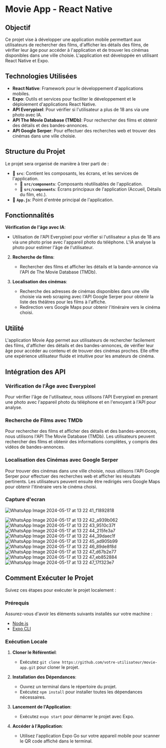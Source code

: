 # Movie App - React Native

## Objectif

Ce projet vise à développer une application mobile permettant aux utilisateurs de rechercher des films, d'afficher les détails des films, de vérifier leur âge pour accéder à l'application et de trouver les cinémas disponibles dans une ville choisie. L'application est développée en utilisant React Native et Expo.

## Technologies Utilisées

- **React Native**: Framework pour le développement d'applications mobiles.
- **Expo**: Outils et services pour faciliter le développement et le déploiement d'applications React Native.
- **API Everypixel**: Pour vérifier si l'utilisateur a plus de 18 ans via une photo avec IA.
- **API The Movie Database (TMDb)**: Pour rechercher des films et obtenir des détails et des bandes-annonces.
- **API Google Serper**: Pour effectuer des recherches web et trouver des cinémas dans une ville choisie.

## Structure du Projet

Le projet sera organisé de manière à tirer parti de :

- 📁 **`src`**: Contient les composants, les écrans, et les services de l'application.
  - 📄 **`src/components`**: Composants réutilisables de l'application.
  - 📄 **`src/components`**: Écrans principaux de l'application (Accueil, Détails du film, etc.).
- 📄 **`App.js`**: Point d'entrée principal de l'application.

## Fonctionnalités

**Vérification de l'âge avec IA**:
   - Utilisation de l'API Everypixel pour vérifier si l'utilisateur a plus de 18 ans via une photo prise avec l'appareil photo du téléphone. L'IA analyse la photo pour estimer l'âge de l'utilisateur.

2. **Recherche de films**:
   - Rechercher des films et afficher les détails et la bande-annonce via l'API de The Movie Database (TMDb).

3. **Localisation des cinémas**:
   - Recherche des adresses de cinémas disponibles dans une ville choisie via web scraping avec l'API Google Serper pour obtenir la liste des théâtres pour les films à l'affiche.
   - Redirection vers Google Maps pour obtenir l'itinéraire vers le cinéma choisi.


## Utilité

L'application Movie App permet aux utilisateurs de rechercher facilement des films, d'afficher des détails et des bandes-annonces, de vérifier leur âge pour accéder au contenu et de trouver des cinémas proches. Elle offre une expérience utilisateur fluide et intuitive pour les amateurs de cinéma.

## Intégration des API

### Vérification de l'Âge avec Everypixel

Pour vérifier l'âge de l'utilisateur, nous utilisons l'API Everypixel en prenant une photo avec l'appareil photo du téléphone et en l'envoyant à l'API pour analyse.

### Recherche de Films avec TMDb

Pour rechercher des films et afficher des détails et des bandes-annonces, nous utilisons l'API The Movie Database (TMDb). Les utilisateurs peuvent rechercher des films et obtenir des informations complètes, y compris des vidéos de bandes-annonces.

### Localisation des Cinémas avec Google Serper

Pour trouver des cinémas dans une ville choisie, nous utilisons l'API Google Serper pour effectuer des recherches web et afficher les résultats pertinents. Les utilisateurs peuvent ensuite être redirigés vers Google Maps pour obtenir l'itinéraire vers le cinéma choisi.

### Capture d'ecran

![WhatsApp Image 2024-05-17 at 13 22 41_f1892818](https://github.com/killer-beep07/Movies-App/assets/130712993/bce0fd4e-8cf6-4dc4-a778-574599e0ac59)


![WhatsApp Image 2024-05-17 at 13 22 42_a939b062](https://github.com/killer-beep07/Movies-App/assets/130712993/8c94ed25-bb7d-4bfe-b5f3-e62ae3331f3b)
![WhatsApp Image 2024-05-17 at 13 22 43_9510c37f](https://github.com/killer-beep07/Movies-App/assets/130712993/b2a8870e-e7a3-4d82-aae1-95f9f40e2bdd)
![WhatsApp Image 2024-05-17 at 13 22 44_215fe3a7](https://github.com/killer-beep07/Movies-App/assets/130712993/13eff8d2-7f83-4ad0-b135-18844449d79d)
![WhatsApp Image 2024-05-17 at 13 22 44_39daec1f](https://github.com/killer-beep07/Movies-App/assets/130712993/b14e376d-ded6-480b-8bda-0df639be8884)
![WhatsApp Image 2024-05-17 at 13 22 45_ad905b99](https://github.com/killer-beep07/Movies-App/assets/130712993/3c75e470-539c-43b2-8a3c-50bec35e5cd8)
![WhatsApp Image 2024-05-17 at 13 22 46_89de8f8d](https://github.com/killer-beep07/Movies-App/assets/130712993/b762a946-f1d8-4db9-ac57-da752c9654b9)
![WhatsApp Image 2024-05-17 at 13 22 47_d67b2e77](https://github.com/killer-beep07/Movies-App/assets/130712993/78cd6a2f-f18e-44ac-a197-a389b75c832b)
![WhatsApp Image 2024-05-17 at 13 22 47_eb852884](https://github.com/killer-beep07/Movies-App/assets/130712993/64cd2b96-df69-4e15-9721-180fd125d3de)
![WhatsApp Image 2024-05-17 at 13 22 47_17f323e7](https://github.com/killer-beep07/Movies-App/assets/130712993/16f61106-eace-4050-8992-d10fb7ced4eb)












## Comment Exécuter le Projet

Suivez ces étapes pour exécuter le projet localement :

### Prérequis

Assurez-vous d'avoir les éléments suivants installés sur votre machine :

- [Node.js](https://nodejs.org/)
- [Expo CLI](https://docs.expo.dev/get-started/installation/)

### Exécution Locale

1. **Cloner le Référentiel**:
   - Exécutez `git clone https://github.com/votre-utilisateur/movie-app.git` pour cloner le projet.

2. **Installation des Dépendances**:
   - Ouvrez un terminal dans le répertoire du projet.
   - Exécutez `npm install` pour installer toutes les dépendances nécessaires.

3. **Lancement de l'Application**:
   - Exécutez `expo start` pour démarrer le projet avec Expo.

4. **Accéder à l'Application**:
   - Utilisez l'application Expo Go sur votre appareil mobile pour scanner le QR code affiché dans le terminal.

